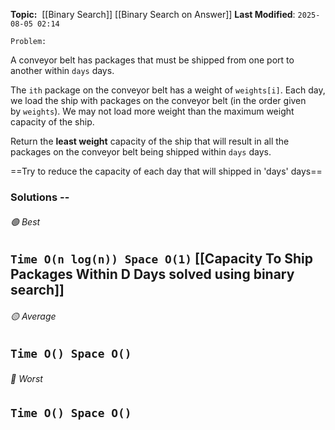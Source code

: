 **Topic:**  [[Binary Search]] [[Binary Search on Answer]]
**Last Modified**:  `2025-08-05 02:14`

`Problem:`

A conveyor belt has packages that must be shipped from one port to another within `days` days.

The `ith` package on the conveyor belt has a weight of `weights[i]`. Each day, we load the ship with packages on 
the conveyor belt (in the order given by `weights`). We may not load more weight than the maximum weight capacity of the ship.

Return the **least weight** capacity of the ship that will result in all the packages on the conveyor belt being shipped within `days` days.

==Try to reduce the capacity of each day that will shipped in 'days' days==
### Solutions -- 

###### 🟢 Best
 `Time O(n log(n)) Space O(1)` [[Capacity To Ship Packages Within D Days solved using binary search]] 
----------------------------------------------------------------------------------------------
###### 🟡 Average
 `Time O() Space O()` 
----------------------------------------------------------------------------------------------
###### 🔴 Worst
 `Time O() Space O()` 
----------------------------------------------------------------------------------------------


